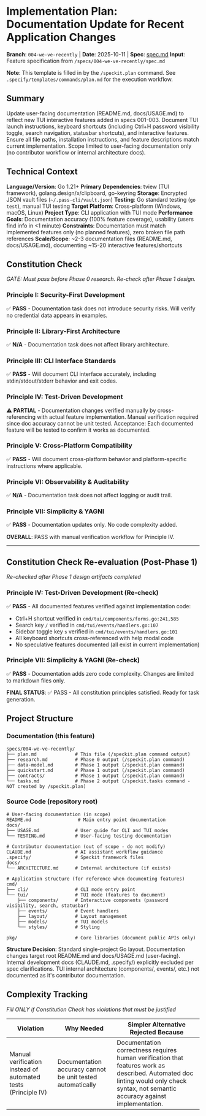 # Implementation Plan: Documentation Update for Recent Application Changes

**Branch**: `004-we-ve-recently` | **Date**: 2025-10-11 | **Spec**: [spec.md](./spec.md)
**Input**: Feature specification from `/specs/004-we-ve-recently/spec.md`

**Note**: This template is filled in by the `/speckit.plan` command. See `.specify/templates/commands/plan.md` for the execution workflow.

## Summary

Update user-facing documentation (README.md, docs/USAGE.md) to reflect new TUI interactive features added in specs 001-003. Document TUI launch instructions, keyboard shortcuts (including Ctrl+H password visibility toggle, search navigation, statusbar shortcuts), and interactive features. Ensure all file paths, installation instructions, and feature descriptions match current implementation. Scope limited to user-facing documentation only (no contributor workflow or internal architecture docs).

## Technical Context

**Language/Version**: Go 1.21+
**Primary Dependencies**: tview (TUI framework), golang.design/x/clipboard, go-keyring
**Storage**: Encrypted JSON vault files (`~/.pass-cli/vault.json`)
**Testing**: Go standard testing (`go test`), manual TUI testing
**Target Platform**: Cross-platform (Windows, macOS, Linux)
**Project Type**: CLI application with TUI mode
**Performance Goals**: Documentation accuracy (100% feature coverage), usability (users find info in <1 minute)
**Constraints**: Documentation must match implemented features only (no planned features), zero broken file path references
**Scale/Scope**: ~2-3 documentation files (README.md, docs/USAGE.md), documenting ~15-20 interactive features/shortcuts

## Constitution Check

*GATE: Must pass before Phase 0 research. Re-check after Phase 1 design.*

### Principle I: Security-First Development
✅ **PASS** - Documentation task does not introduce security risks. Will verify no credential data appears in examples.

### Principle II: Library-First Architecture
✅ **N/A** - Documentation task does not affect library architecture.

### Principle III: CLI Interface Standards
✅ **PASS** - Will document CLI interface accurately, including stdin/stdout/stderr behavior and exit codes.

### Principle IV: Test-Driven Development
⚠️ **PARTIAL** - Documentation changes verified manually by cross-referencing with actual feature implementation. Manual verification required since doc accuracy cannot be unit tested. Acceptance: Each documented feature will be tested to confirm it works as documented.

### Principle V: Cross-Platform Compatibility
✅ **PASS** - Will document cross-platform behavior and platform-specific instructions where applicable.

### Principle VI: Observability & Auditability
✅ **N/A** - Documentation task does not affect logging or audit trail.

### Principle VII: Simplicity & YAGNI
✅ **PASS** - Documentation updates only. No code complexity added.

**OVERALL**: PASS with manual verification workflow for Principle IV.

---

## Constitution Check Re-evaluation (Post-Phase 1)

*Re-checked after Phase 1 design artifacts completed*

### Principle IV: Test-Driven Development (Re-check)
✅ **PASS** - All documented features verified against implementation code:
- Ctrl+H shortcut verified in `cmd/tui/components/forms.go:241,585`
- Search key `/` verified in `cmd/tui/events/handlers.go:107`
- Sidebar toggle key `s` verified in `cmd/tui/events/handlers.go:101`
- All keyboard shortcuts cross-referenced with help modal code
- No speculative features documented (all exist in current implementation)

### Principle VII: Simplicity & YAGNI (Re-check)
✅ **PASS** - Documentation adds zero code complexity. Changes are limited to markdown files only.

**FINAL STATUS**: ✅ PASS - All constitution principles satisfied. Ready for task generation.

## Project Structure

### Documentation (this feature)

```
specs/004-we-ve-recently/
├── plan.md              # This file (/speckit.plan command output)
├── research.md          # Phase 0 output (/speckit.plan command)
├── data-model.md        # Phase 1 output (/speckit.plan command)
├── quickstart.md        # Phase 1 output (/speckit.plan command)
├── contracts/           # Phase 1 output (/speckit.plan command)
└── tasks.md             # Phase 2 output (/speckit.tasks command - NOT created by /speckit.plan)
```

### Source Code (repository root)

```
# User-facing documentation (in scope)
README.md                 # Main entry point documentation
docs/
├── USAGE.md             # User guide for CLI and TUI modes
└── TESTING.md           # User-facing testing documentation

# Contributor documentation (out of scope - do not modify)
CLAUDE.md                # AI assistant workflow guidance
.specify/                # Speckit framework files
docs/
└── ARCHITECTURE.md      # Internal architecture (if exists)

# Application structure (for reference when documenting features)
cmd/
├── cli/                 # CLI mode entry point
└── tui/                 # TUI mode (features to document)
    ├── components/      # Interactive components (password visibility, search, statusbar)
    ├── events/          # Event handlers
    ├── layout/          # Layout management
    ├── models/          # TUI models
    └── styles/          # Styling

pkg/                     # Core libraries (document public APIs only)
```

**Structure Decision**: Standard single-project Go layout. Documentation changes target root README.md and docs/USAGE.md (user-facing). Internal development docs (CLAUDE.md, .specify/) explicitly excluded per spec clarifications. TUI internal architecture (components/, events/, etc.) not documented as it's contributor documentation.

## Complexity Tracking

*Fill ONLY if Constitution Check has violations that must be justified*

| Violation | Why Needed | Simpler Alternative Rejected Because |
|-----------|------------|-------------------------------------|
| Manual verification instead of automated tests (Principle IV) | Documentation accuracy cannot be unit tested automatically | Documentation correctness requires human verification that features work as described. Automated doc linting would only check syntax, not semantic accuracy against implementation. |
